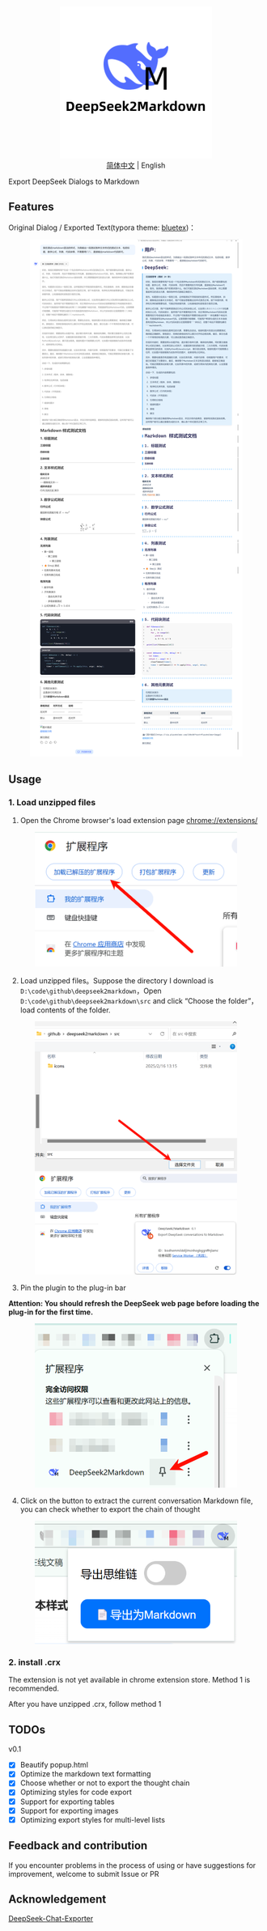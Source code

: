 <div align=center>
<img src="./doc/pic.png" width="300" height="300" />
</div>

<div align=center>
<a href="./README.md">简体中文</a> | English
</div>

Export DeepSeek Dialogs to Markdown

## Features

Original Dialog / Exported Text(typora theme: [bluetex](https://github.com/DaYangtuo247/typora-blueTex-theme))：

<div align=center>
<img src="./doc/example.png"/>
</div>

## Usage

### 1. Load unzipped files

1. Open the Chrome browser's load extension page [chrome://extensions/](chrome://extensions/)

<div align=center>
<img src="./doc/step1.png" width="400"/>
</div>

2. Load unzipped files。Suppose the directory I download is `D:\code\github\deepseek2markdown`，Open `D:\code\github\deepseek2markdown\src` and click “Choose the folder”，load contents of the folder.

<div align=center>
<img src="./doc/step2.png" width="400"/>
</div>

<div align=center>
<img src="./doc/step3.png" width="400" />
</div>

3. Pin the plugin to the plug-in bar

**Attention: You should refresh the DeepSeek web page before loading the plug-in for the first time.**

<div align=center>
<img src="./doc/step4.png" width="400" />
</div>

4. Click on the button to extract the current conversation Markdown file, you can check whether to export the chain of thought

<div align=center>
<img src="./doc/step5.png" width="400" />
</div>


### 2. install .crx

The extension is not yet available in chrome extension store. Method 1 is recommended.

After you have unzipped .crx, follow method 1

## TODOs

v0.1

- [x] Beautify popup.html
- [x] Optimize the markdown text formatting
- [x] Choose whether or not to export the thought chain
- [x] Optimizing styles for code export
- [x] Support for exporting tables
- [x] Support for exporting images
- [x] Optimizing export styles for multi-level lists

## Feedback and contribution

If you encounter problems in the process of using or have suggestions for improvement, welcome to submit Issue or PR

## Acknowledgement

[DeepSeek-Chat-Exporter](https://github.com/blueberrycongee/DeepSeek-Chat-Exporter)
